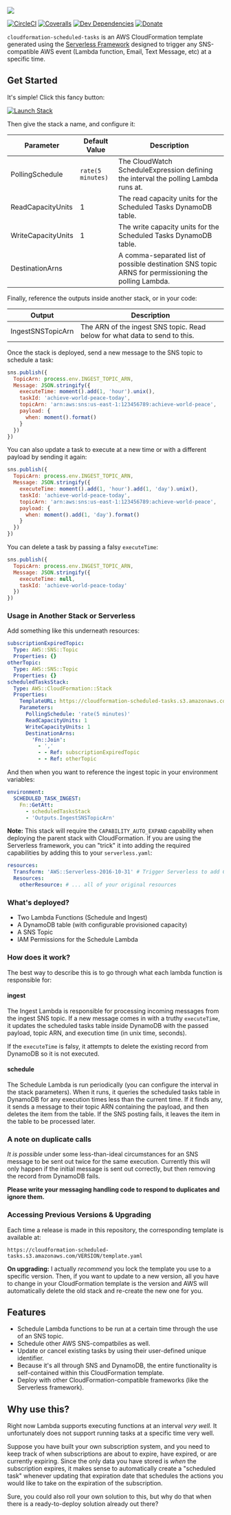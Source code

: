 ![][header-image]

[![CircleCI](https://img.shields.io/circleci/build/github/sammarks/cloudformation-scheduled-tasks/master)](https://circleci.com/gh/sammarks/cloudformation-scheduled-tasks)
[![Coveralls](https://img.shields.io/coveralls/sammarks/cloudformation-scheduled-tasks.svg)](https://coveralls.io/github/sammarks/cloudformation-scheduled-tasks)
[![Dev Dependencies](https://david-dm.org/sammarks/cloudformation-scheduled-tasks/dev-status.svg)](https://david-dm.org/sammarks/cloudformation-scheduled-tasks?type=dev)
[![Donate](https://img.shields.io/badge/donate-paypal-blue.svg)](https://paypal.me/sammarks15)

`cloudformation-scheduled-tasks` is an AWS CloudFormation template generated using the
[Serverless Framework](https://serverless.com) designed to trigger any SNS-compatible AWS
event (Lambda function, Email, Text Message, etc) at a specific time.

## Get Started

It's simple! Click this fancy button:

[![Launch Stack](https://s3.amazonaws.com/cloudformation-examples/cloudformation-launch-stack.png)](https://console.aws.amazon.com/cloudformation/home?region=us-east-1#/stacks/new?stackName=scheduled-tasks&templateURL=https://cloudformation-scheduled-tasks.s3.amazonaws.com/template.yaml)

Then give the stack a name, and configure it:

| Parameter | Default Value | Description |
| --- | --- | --- |
| PollingSchedule | `rate(5 minutes)` | The CloudWatch ScheduleExpression defining the interval the polling Lambda runs at. |
| ReadCapacityUnits | 1 | The read capacity units for the Scheduled Tasks DynamoDB table. |
| WriteCapacityUnits | 1 | The write capacity units for the Scheduled Tasks DynamoDB table. |
| DestinationArns | | A comma-separated list of possible destination SNS topic ARNS for permissioning the polling Lambda. |

Finally, reference the outputs inside another stack, or in your code:

| Output | Description |
| --- | --- |
| IngestSNSTopicArn | The ARN of the ingest SNS topic. Read below for what data to send to this. |

Once the stack is deployed, send a new message to the SNS topic to schedule a task:

```js
sns.publish({
  TopicArn: process.env.INGEST_TOPIC_ARN,
  Message: JSON.stringify({
    executeTime: moment().add(1, 'hour').unix(),
    taskId: 'achieve-world-peace-today',
    topicArn: 'arn:aws:sns:us-east-1:123456789:achieve-world-peace',
    payload: {
      when: moment().format()
    }
  })
})
```

You can also update a task to execute at a new time or with a different payload by sending it again:

```js
sns.publish({
  TopicArn: process.env.INGEST_TOPIC_ARN,
  Message: JSON.stringify({
    executeTime: moment().add(1, 'hour').add(1, 'day').unix(),
    taskId: 'achieve-world-peace-today',
    topicArn: 'arn:aws:sns:us-east-1:123456789:achieve-world-peace',
    payload: {
      when: moment().add(1, 'day').format()
    }
  })
})
```

You can delete a task by passing a falsy `executeTime`:

```js
sns.publish({
  TopicArn: process.env.INGEST_TOPIC_ARN,
  Message: JSON.stringify({
    executeTime: null,
    taskId: 'achieve-world-peace-today'
  })
})
```

### Usage in Another Stack or Serverless

Add something like this underneath resources:

```yaml
subscriptionExpiredTopic:
  Type: AWS::SNS::Topic
  Properties: {}
otherTopic:
  Type: AWS::SNS::Topic
  Properties: {}
scheduledTasksStack:
  Type: AWS::CloudFormation::Stack
  Properties:
    TemplateURL: https://cloudformation-scheduled-tasks.s3.amazonaws.com/VERSION/template.yaml
    Parameters:
      PollingSchedule: 'rate(5 minutes)'
      ReadCapacityUnits: 1
      WriteCapacityUnits: 1
      DestinationArns:
        'Fn::Join':
          - ','
          - - Ref: subscriptionExpiredTopic
          - - Ref: otherTopic
```

And then when you want to reference the ingest topic in your environment variables:

```yaml
environment:
  SCHEDULED_TASK_INGEST:
    Fn::GetAtt:
      - scheduledTasksStack
      - 'Outputs.IngestSNSTopicArn'
```

**Note:** This stack will require the `CAPABILITY_AUTO_EXPAND` capability when deploying
the parent stack with CloudFormation. If you are using the Serverless framework, you can
"trick" it into adding the required capabilities by adding this to your `serverless.yaml`:

```yaml
resources:
  Transform: 'AWS::Serverless-2016-10-31' # Trigger Serverless to add CAPABILITY_AUTO_EXPAND
  Resources:
    otherResource: # ... all of your original resources
```

### What's deployed?

- Two Lambda Functions (Schedule and Ingest)
- A DynamoDB table (with configurable provisioned capacity)
- A SNS Topic
- IAM Permissions for the Schedule Lambda

### How does it work?

The best way to describe this is to go through what each lambda function is responsible for:

#### ingest

The Ingest Lambda is responsible for processing incoming messages from the ingest SNS topic.
If a new message comes in with a truthy `executeTime`, it updates the scheduled tasks table
inside DynamoDB with the passed payload, topic ARN, and execution time (in unix time, seconds).

If the `executeTime` is falsy, it attempts to delete the existing record from DynamoDB so it
is not executed.

#### schedule

The Schedule Lambda is run periodically (you can configure the interval in the stack parameters).
When it runs, it queries the scheduled tasks table in DynamoDB for any execution times less than
the current time. If it finds any, it sends a message to their topic ARN containing the payload,
and then deletes the item from the table. If the SNS posting fails, it leaves the item in the
table to be processed later.

### A note on duplicate calls

_It is possible_ under some less-than-ideal circumstances for an SNS message to be sent out twice
for the same execution. Currently this will only happen if the initial message is sent out correctly,
but then removing the record from DynamoDB fails.

**Please write your messaging handling code to respond to duplicates and ignore them.**

### Accessing Previous Versions & Upgrading

Each time a release is made in this repository, the corresponding template is available at:

```
https://cloudformation-scheduled-tasks.s3.amazonaws.com/VERSION/template.yaml
```

**On upgrading:** I actually _recommend_ you lock the template you use to a specific version.
Then, if you want to update to a new version, all you have to change in your CloudFormation
template is the version and AWS will automatically delete the old stack and re-create the
new one for you.

## Features

- Schedule Lambda functions to be run at a certain time through the use of an SNS topic.
- Schedule other AWS SNS-compatbiles as well.
- Update or cancel existing tasks by using their user-defined unique identifier.
- Because it's all through SNS and DynamoDB, the entire functionality is self-contained within this
  CloudFormation template.
- Deploy with other CloudFormation-compatible frameworks (like the Serverless framework).

## Why use this?

Right now Lambda supports executing functions at an interval _very well._ It unfortunately does not
support running tasks at a specific time very well.

Suppose you have built your own subscription system, and you need to keep track of when subscriptions
are about to expire, have expired, or are currently expiring. Since the only data you have stored is
_when_ the subscription expires, it makes sense to automatically create a "scheduled task" whenever
updating that expiration date that schedules the actions you would like to take on the expiration
of the subscription.

Sure, you could also roll your own solution to this, but why do that when there is a ready-to-deploy
solution already out there?

[header-image]: https://raw.githubusercontent.com/sammarks/art/master/cloudformation-scheduled-tasks/header.jpg
